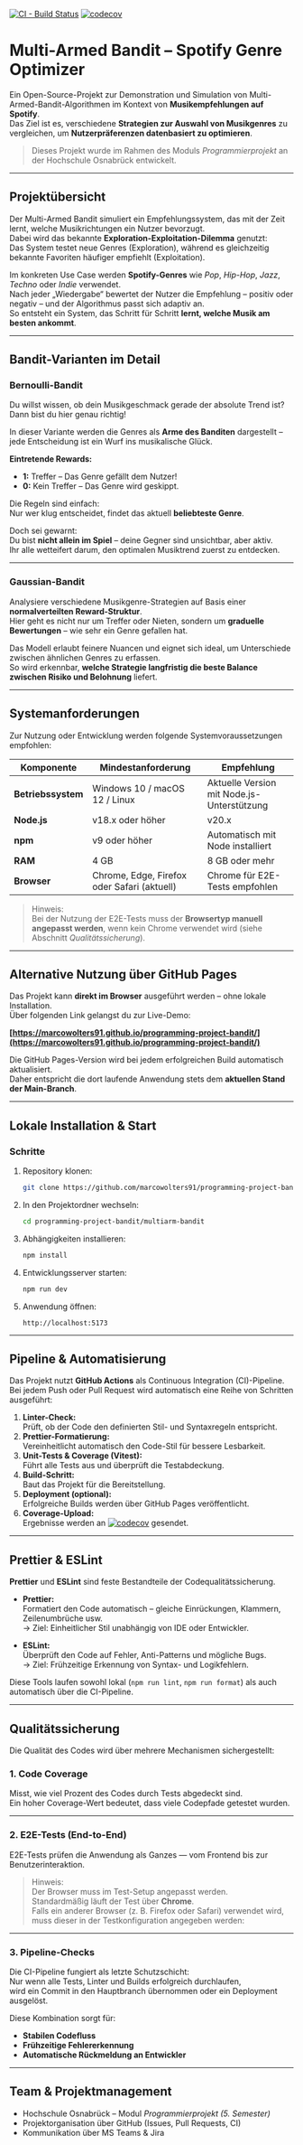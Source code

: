 [![CI - Build Status](https://github.com/marcowolters91/programming-project-bandit/actions/workflows/ci-cd.yml/badge.svg)](https://github.com/marcowolters91/programming-project-bandit/actions/workflows/ci-cd.yml)
[![codecov](https://codecov.io/gh/marcowolters91/programming-project-bandit/branch/main/graph/badge.svg)](https://codecov.io/gh/marcowolters91/programming-project-bandit)

# Multi-Armed Bandit – Spotify Genre Optimizer

Ein Open-Source-Projekt zur Demonstration und Simulation von Multi-Armed-Bandit-Algorithmen im Kontext von **Musikempfehlungen auf Spotify**.  
Das Ziel ist es, verschiedene **Strategien zur Auswahl von Musikgenres** zu vergleichen, um **Nutzerpräferenzen datenbasiert zu optimieren**.

> Dieses Projekt wurde im Rahmen des Moduls *Programmierprojekt* an der Hochschule Osnabrück entwickelt.

---

## Projektübersicht

Der Multi-Armed Bandit simuliert ein Empfehlungssystem, das mit der Zeit lernt, welche Musikrichtungen ein Nutzer bevorzugt.  
Dabei wird das bekannte **Exploration-Exploitation-Dilemma** genutzt:  
Das System testet neue Genres (Exploration), während es gleichzeitig bekannte Favoriten häufiger empfiehlt (Exploitation).

Im konkreten Use Case werden **Spotify-Genres** wie *Pop*, *Hip-Hop*, *Jazz*, *Techno* oder *Indie* verwendet.  
Nach jeder „Wiedergabe“ bewertet der Nutzer die Empfehlung – positiv oder negativ – und der Algorithmus passt sich adaptiv an.  
So entsteht ein System, das Schritt für Schritt **lernt, welche Musik am besten ankommt**.

---

## Bandit-Varianten im Detail

### Bernoulli-Bandit

Du willst wissen, ob dein Musikgeschmack gerade der absolute Trend ist?  
Dann bist du hier genau richtig!

In dieser Variante werden die Genres als **Arme des Banditen** dargestellt – jede Entscheidung ist ein Wurf ins musikalische Glück.

**Eintretende Rewards:**
- **1:** Treffer – Das Genre gefällt dem Nutzer!  
- **0:** Kein Treffer – Das Genre wird geskippt.

Die Regeln sind einfach:  
Nur wer klug entscheidet, findet das aktuell **beliebteste Genre**.  

Doch sei gewarnt:  
Du bist **nicht allein im Spiel** – deine Gegner sind unsichtbar, aber aktiv.  
Ihr alle wetteifert darum, den optimalen Musiktrend zuerst zu entdecken.

---

### Gaussian-Bandit

Analysiere verschiedene Musikgenre-Strategien auf Basis einer **normalverteilten Reward-Struktur**.  
Hier geht es nicht nur um Treffer oder Nieten, sondern um **graduelle Bewertungen** – wie sehr ein Genre gefallen hat.  

Das Modell erlaubt feinere Nuancen und eignet sich ideal, um Unterschiede zwischen ähnlichen Genres zu erfassen.  
So wird erkennbar, **welche Strategie langfristig die beste Balance zwischen Risiko und Belohnung** liefert.

---

## Systemanforderungen

Zur Nutzung oder Entwicklung werden folgende Systemvoraussetzungen empfohlen:

| Komponente | Mindestanforderung | Empfehlung |
|-------------|--------------------|-------------|
| **Betriebssystem** | Windows 10 / macOS 12 / Linux | Aktuelle Version mit Node.js-Unterstützung |
| **Node.js** | v18.x oder höher | v20.x |
| **npm** | v9 oder höher | Automatisch mit Node installiert |
| **RAM** | 4 GB | 8 GB oder mehr |
| **Browser** | Chrome, Edge, Firefox oder Safari (aktuell) | Chrome für E2E-Tests empfohlen |

> Hinweis:  
> Bei der Nutzung der E2E-Tests muss der **Browsertyp manuell angepasst werden**, wenn kein Chrome verwendet wird (siehe Abschnitt *Qualitätssicherung*).

---

## Alternative Nutzung über GitHub Pages

Das Projekt kann **direkt im Browser** ausgeführt werden – ohne lokale Installation.  
Über folgenden Link gelangst du zur Live-Demo:

**[https://marcowolters91.github.io/programming-project-bandit/](https://marcowolters91.github.io/programming-project-bandit/)**

Die GitHub Pages-Version wird bei jedem erfolgreichen Build automatisch aktualisiert.  
Daher entspricht die dort laufende Anwendung stets dem **aktuellen Stand der Main-Branch**.

---

## Lokale Installation & Start

### Schritte

1. Repository klonen:
   ```bash
   git clone https://github.com/marcowolters91/programming-project-bandit.git
   ```

2. In den Projektordner wechseln:
   ```bash
   cd programming-project-bandit/multiarm-bandit
   ```

3. Abhängigkeiten installieren:
   ```bash
   npm install
   ```

4. Entwicklungsserver starten:
   ```bash
   npm run dev
   ```

5. Anwendung öffnen:
   ```
   http://localhost:5173
   ```

---

## Pipeline & Automatisierung

Das Projekt nutzt **GitHub Actions** als Continuous Integration (CI)-Pipeline.  
Bei jedem Push oder Pull Request wird automatisch eine Reihe von Schritten ausgeführt:

1. **Linter-Check:**  
   Prüft, ob der Code den definierten Stil- und Syntaxregeln entspricht.  
2. **Prettier-Formatierung:**  
   Vereinheitlicht automatisch den Code-Stil für bessere Lesbarkeit.  
3. **Unit-Tests & Coverage (Vitest):**  
   Führt alle Tests aus und überprüft die Testabdeckung.  
4. **Build-Schritt:**  
   Baut das Projekt für die Bereitstellung.  
5. **Deployment (optional):**  
   Erfolgreiche Builds werden über GitHub Pages veröffentlicht.  
6. **Coverage-Upload:**  
   Ergebnisse werden an [![codecov](https://codecov.io/gh/marcowolters91/programming-project-bandit/branch/main/graph/badge.svg)](https://codecov.io/gh/marcowolters91/programming-project-bandit) gesendet.

---

## Prettier & ESLint

**Prettier** und **ESLint** sind feste Bestandteile der Codequalitätssicherung.

- **Prettier:**  
  Formatiert den Code automatisch – gleiche Einrückungen, Klammern, Zeilenumbrüche usw.  
  → Ziel: Einheitlicher Stil unabhängig von IDE oder Entwickler.

- **ESLint:**  
  Überprüft den Code auf Fehler, Anti-Patterns und mögliche Bugs.  
  → Ziel: Frühzeitige Erkennung von Syntax- und Logikfehlern.

Diese Tools laufen sowohl lokal (`npm run lint`, `npm run format`) als auch automatisch über die CI-Pipeline.  

---

## Qualitätssicherung

Die Qualität des Codes wird über mehrere Mechanismen sichergestellt:

### 1. **Code Coverage**
Misst, wie viel Prozent des Codes durch Tests abgedeckt sind.  
Ein hoher Coverage-Wert bedeutet, dass viele Codepfade getestet wurden.  

---

### 2. **E2E-Tests (End-to-End)**
E2E-Tests prüfen die Anwendung als Ganzes — vom Frontend bis zur Benutzerinteraktion.

> Hinweis:  
> Der Browser muss im Test-Setup angepasst werden.  
> Standardmäßig läuft der Test über **Chrome**.  
> Falls ein anderer Browser (z. B. Firefox oder Safari) verwendet wird,  
> muss dieser in der Testkonfiguration angegeben werden:
---

### 3. **Pipeline-Checks**
Die CI-Pipeline fungiert als letzte Schutzschicht:  
Nur wenn alle Tests, Linter und Builds erfolgreich durchlaufen,  
wird ein Commit in den Hauptbranch übernommen oder ein Deployment ausgelöst.

Diese Kombination sorgt für:
- **Stabilen Codefluss**
- **Frühzeitige Fehlererkennung**
- **Automatische Rückmeldung an Entwickler**
---

## Team & Projektmanagement

- Hochschule Osnabrück – Modul *Programmierprojekt (5. Semester)*  
- Projektorganisation über GitHub (Issues, Pull Requests, CI)  
- Kommunikation über MS Teams & Jira  